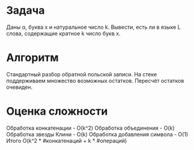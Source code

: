 # Задача
Даны α, буква x и натуральное число k. Вывести, есть ли в языке L слова, содержащие кратное k число букв x.
# Алгоритм
Стандартный разбор обратной польской записи. На стеке поддерживаем множество возможных остатков. Пересчёт остатков очевиден.
# Оценка сложности
Обработка конкатенации - O(k^2)
Обработка объединения - O(k)
Обработка звезды Клини - O(k)
Обработка добавления символа - O(1)
Итого O(k^2 * #конкатенаций + k * #операций)